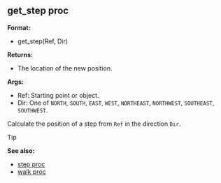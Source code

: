 ## get_step proc

**Format:**
+   get_step(Ref, Dir)

**Returns:**
+   The location of the new position.

**Args:**
+   Ref: Starting point or object.
+   Dir: One of `NORTH`, `SOUTH`, `EAST`, `WEST`, `NORTHEAST`,
    `NORTHWEST`, `SOUTHEAST`, `SOUTHWEST`.

Calculate the position of a step from `Ref` in the direction `Dir`.

> [!TIP] 
> **See also:**
> +   [step proc](/ref/proc/step.md) 
> +   [walk proc](/ref/proc/walk.md) 